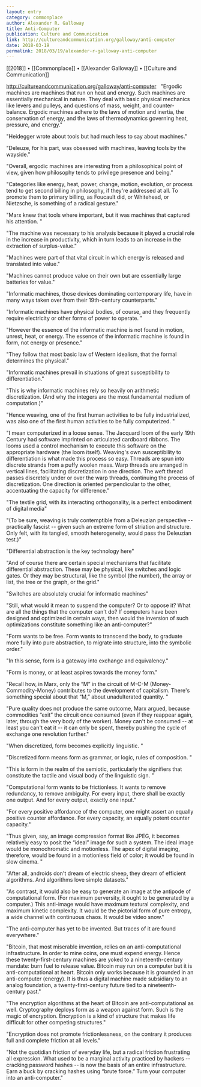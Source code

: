```yaml
---
layout: entry
category: commonplace
author: Alexander R. Galloway
title: Anti-Computer
publication: Culture and Communication
link: http://cultureandcommunication.org/galloway/anti-computer
date: 2018-03-19
permalink: 2018/03/19/alexander-r-galloway-anti-computer
---
```


[[2018]] • [[Commonplace]] • [[Alexander Galloway]] • [[Culture and Communication]]

http://cultureandcommunication.org/galloway/anti-computer
 
"Ergodic machines are machines that run on heat and energy. Such machines are essentially mechanical in nature. They deal with basic physical mechanics like levers and pulleys, and questions of mass, weight, and counter-balance. Ergodic machines adhere to the laws of motion and inertia, the conservation of energy, and the laws of thermodynamics governing heat, pressure, and energy."

"Heidegger wrote about tools but had much less to say about machines."

"Deleuze, for his part, was obsessed with machines, leaving tools by the wayside."

"Overall, ergodic machines are interesting from a philosophical point of view, given how philosophy tends to privilege presence and being."

"Categories like energy, heat, power, change, motion, evolution, or process tend to get second billing in philosophy, if they're addressed at all. To promote them to primary billing, as Foucault did, or Whitehead, or Nietzsche, is something of a radical gesture."

"Marx knew that tools where important, but it was machines that captured his attention. "

"The machine was necessary to his analysis because it played a crucial role in the increase in productivity, which in turn leads to an increase in the extraction of surplus-value."

"Machines were part of that vital circuit in which energy is released and translated into value."

"Machines cannot produce value on their own but are essentially large batteries for value."

"Informatic machines, those devices dominating contemporary life, have in many ways taken over from their 19th-century counterparts."

"Informatic machines have physical bodies, of course, and they frequently require electricity or other forms of power to operate. "

"However the essence of the informatic machine is not found in motion, unrest, heat, or energy. The essence of the informatic machine is found in form, not energy or presence."

"They follow that most basic law of Western idealism, that the formal determines the physical."

"Informatic machines prevail in situations of great susceptibility to differentiation."

"This is why informatic machines rely so heavily on arithmetic discretization. (And why the integers are the most fundamental medium of computation.)"

"Hence weaving, one of the first human activities to be fully industrialized, was also one of the first human activities to be fully computerized. "

"I mean computerized in a loose sense. The Jacquard loom of the early 19th Century had software imprinted on articulated cardboard ribbons. The looms used a control mechanism to execute this software on the appropriate hardware (the loom itself). Weaving's own susceptibility to differentiation is what made this process so easy. Threads are spun into discrete strands from a puffy woolen mass. Warp threads are arranged in vertical lines, facilitating discretization in one direction. The weft thread passes discretely under or over the warp threads, continuing the process of discretization. One direction is oriented perpendicular to the other, accentuating the capacity for difference."

"The textile grid, with its interacting orthogonality, is a perfect embodiment of digital media"

"(To be sure, weaving is truly contemptible from a Deleuzian perspective -- practically fascist -- given such an extreme form of striation and structure. Only felt, with its tangled, smooth heterogeneity, would pass the Deleuzian test.)"

"Differential abstraction is the key technology here"

"And of course there are certain special mechanisms that facilitate differential abstraction. These may be physical, like switches and logic gates. Or they may be structural, like the symbol (the number), the array or list, the tree or the graph, or the grid."

"Switches are absolutely crucial for informatic machines"

"Still, what would it mean to suspend the computer? Or to oppose it? What are all the things that the computer can't do? If computers have been designed and optimized in certain ways, then would the inversion of such optimizations constitute something like an anti-computer?"

"Form wants to be free. Form wants to transcend the body, to graduate more fully into pure abstraction, to migrate into structure, into the symbolic order."

"In this sense, form is a gateway into exchange and equivalency."

"Form is money, or at least aspires towards the money form."

"Recall how, in Marx, only the “M” in the circuit of M-C-M (Money-Commodity-Money) contributes to the development of capitalism. There's something special about that “M,” about unadulterated quantity. "

"Pure quality does not produce the same outcome, Marx argued, because commodities “exit” the circuit once consumed (even if they reappear again, later, through the very body of the worker). Money can't be consumed -- at least you can't eat it -- it can only be spent, thereby pushing the cycle of exchange one revolution further."

"When discretized, form becomes explicitly linguistic. "

"Discretized form means form as grammar, or logic, rules of composition. "

"This is form in the realm of the semiotic, particularly the signifiers that constitute the tactile and visual body of the linguistic sign. "

"Computational form wants to be frictionless. It wants to remove redundancy, to remove ambiguity. For every input, there shall be exactly one output. And for every output, exactly one input."

"For every positive affordance of the computer, one might assert an equally positive counter affordance. For every capacity, an equally potent counter capacity."

"Thus given, say, an image compression format like JPEG, it becomes relatively easy to posit the “ideal” image for such a system. The ideal image would be monochromatic and motionless. The apex of digital imaging, therefore, would be found in a motionless field of color; it would be found in slow cinema. "

"After all, androids don't dream of electric sheep, they dream of efficient algorithms. And algorithms love simple datasets."

"As contrast, it would also be easy to generate an image at the antipode of computational form. (For maximum perversity, it ought to be generated by a computer.) This anti-image would have maximum textural complexity, and maximum kinetic complexity. It would be the pictorial form of pure entropy, a wide channel with continuous chaos. It would be video snow."

"The anti-computer has yet to be invented. But traces of it are found everywhere."

"Bitcoin, that most miserable invention, relies on an anti-computational infrastructure. In order to mine coins, one must expend energy. Hence these twenty-first-century machines are yoked to a nineteenth-century mandate: burn fuel to release value. Bitcoin may run on a computer but it is anti-computational at heart. Bitcoin only works because it is grounded in an anti-computer (energy). It is thus a digital machine made subsidiary to an analog foundation, a twenty-first-century future tied to a nineteenth-century past."

"The encryption algorithms at the heart of Bitcoin are anti-computational as well. Cryptography deploys form as a weapon against form. Such is the magic of encryption. Encryption is a kind of structure that makes life difficult for other competing structures."

"Encryption does not promote frictionlessness, on the contrary it produces full and complete friction at all levels."

"Not the quotidian friction of everyday life, but a radical friction frustrating all expression. What used to be a marginal activity practiced by hackers -- cracking password hashes -- is now the basis of an entire infrastructure. Earn a buck by cracking hashes using “brute force.” Turn your computer into an anti-computer."



